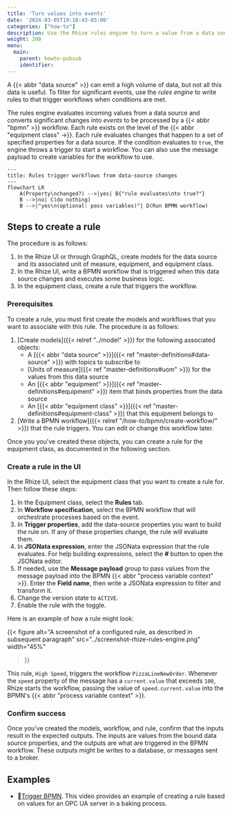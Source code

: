 ```yaml
---
title: 'Turn values into events'
date: '2024-03-05T19:10:43-03:00'
categories: ["how-to"]
description: Use the Rhize rules engine to turn a value from a data source into an event for orchestration
weight: 200
menu:
  main:
    parent: howto-pubsub
    identifier:
---
```


A {{< abbr "data source" >}}  can emit a high volume of data,
but not all this data is useful.
To filter for significant events, use the _rules engine_ to write rules to that trigger workflows when conditions are met.

The rules engine evaluates incoming values from a data source and converts significant changes into _events_ to be processed by a {{< abbr "bpmn" >}} workflow.
Each rule exists on the level of the {{< abbr "equipment class" ->}}.
Each rule evaluates changes that happen to a set of specified properties for a data source.
If the condition evaluates to `true`, the engine throws a trigger to start a workflow.
You can also use the message payload to create variables for the workflow to use.


```mermaid
---
title: Rules trigger workflows from data-source changes
---
flowchart LR
    A(Property\nchanged?) -->|yes| B{"rule evaluates\nto true?"}
    B -->|no| C(do nothing)
    B -->|"yes\n(optional: pass variables)"| D(Run BPMN workflow)
```

## Steps to create a rule

The procedure is as follows:
1. In the Rhize UI or through GraphQL, create models for the data source and its associated unit of measure, equipment, and equipment class.
1. In the Rhize UI, write a BPMN workflow that is triggered when this data source changes and executes some business logic.
1. In the equipment class, create a rule that triggers the workflow.


### Prerequisites

To create a rule, you must first create the models and workflows that you want to associate with this rule.
The procedure is as follows:
1. [Create models]({{< relref "../model" >}}) for the following associated objects:
    - A [{{< abbr "data source" >}}]({{< ref "master-definitions#data-source" >}}) with topics to subscribe to
    - [Units of measure]({{< ref "master-definitions#uom" >}}) for the values from this data source
    - An [{{< abbr "equipment" >}}]({{< ref "master-definitions#equipment" >}}) item that binds properties from the data source
    - An [{{< abbr "equipment class" >}}]({{< ref "master-definitions#equipment-class" >}}) that this equipment belongs to
1. [Write a BPMN workflow]({{< relref "/how-to/bpmn/create-workflow/" >}}) that the rule triggers. You can edit or change this workflow later.

Once you you've created these objects, you can create a rule for the equipment class, as documented in the following section.

### Create a rule in the UI


In the Rhize UI, select the equipment class that you want to create a rule for.
Then follow these steps:

1. In the Equipment class, select the **Rules** tab.
1. In **Workflow specification**, select the BPMN workflow that will orchestrate processes based on the event.
1. In **Trigger properties**, add the data-source properties you want to build the rule on. If any of these properties change, the rule will evaluate them.
1. In **JSONata expression**, enter the JSONata expression that the rule evaluates. For help building expressions, select the **#** button to open the JSONata editor.
1. If needed, use the **Message payload** group to pass values from the message payload into the BPMN {{< abbr "process variable context" >}}. Enter the **Field name**, then write a JSONata expression to filter and transform it.
1. Change the version state to `ACTIVE`.
1. Enable the rule with the toggle.

Here is an example of how a rule might look:

{{< figure
alt="A screenshot of a configured rule, as described in subsequent paragraph"
src="../screenshot-rhize-rules-engine.png"
width="45%"
>}}

This rule, `High Speed`, triggers the workflow `PizzaLineNewOrder`.
Whenever the `speed` property of the message has a `current.value` that exceeds `100`,
Rhize starts the workflow, passing the value of `speed.current.value` into the BPMN's {{< abbr "process variable context" >}}.

### Confirm success

Once you've created the models, workflow, and rule, confirm that the inputs result in the expected outputs.
The inputs are values from the bound data source properties, and the outputs are what are triggered in the BPMN workflow.
These outputs might be writes to a database, or messages sent to a broker.

## Examples

- :movie_camera:[Trigger BPMN]( https://www.youtube.com/watch?v=y5lr9JRmxDA). This video provides an example of creating a rule based on values for an OPC UA server in a baking process.



